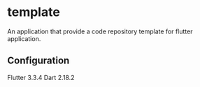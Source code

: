 # template

An application that provide a code repository template for flutter application.

## Configuration

Flutter 3.3.4
Dart 2.18.2
